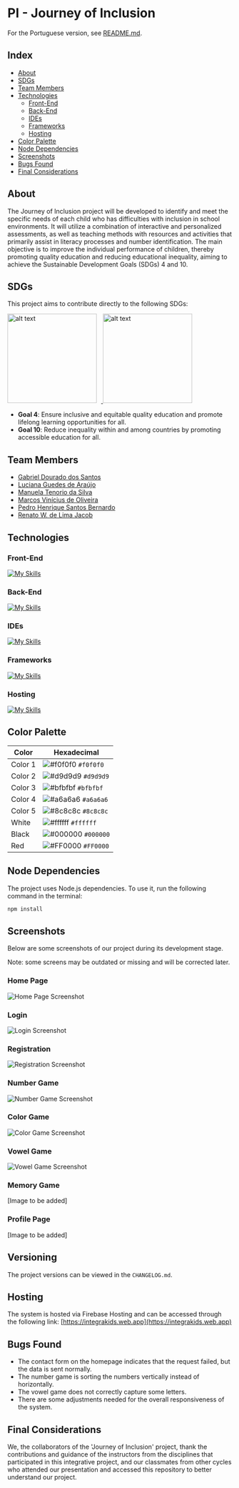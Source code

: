 # PI - Journey of Inclusion 
For the Portuguese version, see [README.md](README.md).

## Index
- [About](#about)
- [SDGs](#sdgs)
- [Team Members](#team-members)
- [Technologies](#technologies)
  - [Front-End](#front-end)
  - [Back-End](#back-end)
  - [IDEs](#ides)
  - [Frameworks](#frameworks)
  - [Hosting](#hosting)
- [Color Palette](#color-palette)
- [Node Dependencies](#node-dependencies)
- [Screenshots](#screenshots)
- [Bugs Found](#bugs-found)
- [Final Considerations](#final-considerations)

## About
The Journey of Inclusion project will be developed to identify and meet the specific needs of each child who has difficulties with inclusion in school environments. It will utilize a combination of interactive and personalized assessments, as well as teaching methods with resources and activities that primarily assist in literacy processes and number identification. The main objective is to improve the individual performance of children, thereby promoting quality education and reducing educational inequality, aiming to achieve the Sustainable Development Goals (SDGs) 4 and 10.

## SDGs
This project aims to contribute directly to the following SDGs:

<a href="https://brasil.un.org/pt-br/sdgs/4" target="_blank">
    <img src="https://brasil.un.org/profiles/undg_country/themes/custom/undg/images/SDGs/pt-br/SDG-4.svg" alt="alt text" width="200" style="margin-right: 10px;">
</a>
<a href="https://brasil.un.org/pt-br/sdgs/10" target="_blank">
    <img src="https://brasil.un.org/profiles/undg_country/themes/custom/undg/images/SDGs/pt-br/SDG-10.svg" alt="alt text" width="200">
</a>

- **Goal 4**: Ensure inclusive and equitable quality education and promote lifelong learning opportunities for all.
- **Goal 10**: Reduce inequality within and among countries by promoting accessible education for all.

## Team Members
- [Gabriel Dourado dos Santos](https://github.com/gabrieldourado21) 
- [Luciana Guedes de Araújo](https://github.com/Luciana-Guedes-de-Araujo) 
- [Manuela Tenorio da Silva](https://github.com/ManuelaTenorio)
- [Marcos Vinícius de Oliveira](https://github.com/ViniMarkos283)
- [Pedro Henrique Santos Bernardo](https://github.com/Pedro-HSB)
- [Renato W. de Lima Jacob](https://github.com/renatowljacob)

## Technologies
### Front-End
[![My Skills](https://skillicons.dev/icons?i=html,css,js,ts,react,vite&perline=3)](https://skillicons.dev)
### Back-End
[![My Skills](https://skillicons.dev/icons?i=mongodb,spring,java&perline=3)](https://skillicons.dev)
### IDEs
[![My Skills](https://skillicons.dev/icons?i=vscode,mongodb&perline=3)](https://skillicons.dev) 
### Frameworks
[![My Skills](https://skillicons.dev/icons?i=spring&perline=3)](https://skillicons.dev)
### Hosting
[![My Skills](https://skillicons.dev/icons?i=firebase&perline=3)](https://skillicons.dev)

## Color Palette

| Color      | Hexadecimal                                                |
|------------|------------------------------------------------------------|
| Color 1    | ![#f0f0f0](https://via.placeholder.com/10/f0f0f0?text=+) `#f0f0f0` |
| Color 2    | ![#d9d9d9](https://via.placeholder.com/10/d9d9d9?text=+) `#d9d9d9` |
| Color 3    | ![#bfbfbf](https://via.placeholder.com/10/bfbfbf?text=+) `#bfbfbf` |
| Color 4    | ![#a6a6a6](https://via.placeholder.com/10/a6a6a6?text=+) `#a6a6a6` |
| Color 5    | ![#8c8c8c](https://via.placeholder.com/10/8c8c8c?text=+) `#8c8c8c` |
| White      | ![#ffffff](https://via.placeholder.com/10/ffffff?text=+) `#ffffff` |
| Black      | ![#000000](https://via.placeholder.com/10/000000?text=+) `#000000` |
| Red        | ![#FF0000](https://via.placeholder.com/10/FF0000?text=+) `#FF0000` |

## Node Dependencies
The project uses Node.js dependencies. To use it, run the following command in the terminal:

```bash
npm install
```

## Screenshots
Below are some screenshots of our project during its development stage.

Note: some screens may be outdated or missing and will be corrected later.

### Home Page
![Home Page Screenshot](https://github.com/ManuelaTenorio/Jornada-da-inclusao/blob/main/screenshots/home.png)

### Login
![Login Screenshot](https://github.com/ManuelaTenorio/Jornada-da-inclusao/blob/main/screenshots/login.png)

### Registration
![Registration Screenshot](https://github.com/ManuelaTenorio/Jornada-da-inclusao/blob/main/screenshots/cadastro.png)

### Number Game
![Number Game Screenshot](https://github.com/ManuelaTenorio/Jornada-da-inclusao/blob/main/screenshots/numeros.png)

### Color Game
![Color Game Screenshot](https://github.com/ManuelaTenorio/Jornada-da-inclusao/blob/main/screenshots/cores.png)

### Vowel Game
![Vowel Game Screenshot](https://github.com/ManuelaTenorio/Jornada-da-inclusao/blob/main/screenshots/vogais.png)

### Memory Game
[Image to be added]

### Profile Page
[Image to be added]

## Versioning
The project versions can be viewed in the `CHANGELOG.md`.

## Hosting
The system is hosted via Firebase Hosting and can be accessed through the following link:
[https://integrakids.web.app](https://integrakids.web.app)

## Bugs Found
- The contact form on the homepage indicates that the request failed, but the data is sent normally.
- The number game is sorting the numbers vertically instead of horizontally.
- The vowel game does not correctly capture some letters.
- There are some adjustments needed for the overall responsiveness of the system.

## Final Considerations
We, the collaborators of the 'Journey of Inclusion' project, thank the contributions and guidance of the instructors from the disciplines that participated in this integrative project, and our classmates from other cycles who attended our presentation and accessed this repository to better understand our project.


